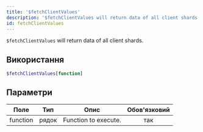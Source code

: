```yaml
---
title: '$fetchClientValues'
description: '$fetchClientValues will return data of all client shards.'
id: fetchClientValues
---
```


`$fetchClientValues` will return data of all client shards.

## Використання

```php
$fetchClientValues[function]
```

## Параметри

| Поле     | Тип   | Опис                 | Обов'язковий |
| -------- | ----- | -------------------- |:------------:|
| function | рядок | Function to execute. |     так      |